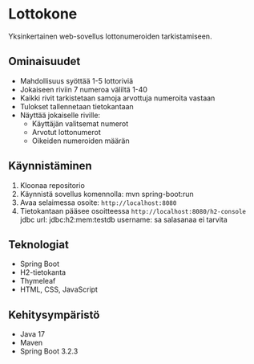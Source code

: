 # Lottokone

Yksinkertainen web-sovellus lottonumeroiden tarkistamiseen.

## Ominaisuudet

- Mahdollisuus syöttää 1-5 lottoriviä
- Jokaiseen riviin 7 numeroa väliltä 1-40
- Kaikki rivit tarkistetaan samoja arvottuja numeroita vastaan
- Tulokset tallennetaan tietokantaan
- Näyttää jokaiselle riville:
  - Käyttäjän valitsemat numerot
  - Arvotut lottonumerot
  - Oikeiden numeroiden määrän

## Käynnistäminen

1. Kloonaa repositorio
3. Käynnistä sovellus komennolla: mvn spring-boot:run
4. Avaa selaimessa osoite: `http://localhost:8080`
5. Tietokantaan pääsee osoitteessa `http://localhost:8080/h2-console`
jdbc url: jdbc:h2:mem:testdb
username: sa
salasanaa ei tarvita

## Teknologiat

- Spring Boot
- H2-tietokanta
- Thymeleaf
- HTML, CSS, JavaScript

## Kehitysympäristö

- Java 17
- Maven
- Spring Boot 3.2.3